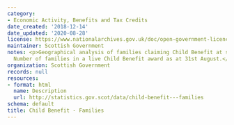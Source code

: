 ```yaml
---
category:
- Economic Activity, Benefits and Tax Credits
date_created: '2018-12-14'
date_updated: '2020-08-28'
license: https://www.nationalarchives.gov.uk/doc/open-government-licence/version/3/
maintainer: Scottish Government
notes: <p>Geographical analysis of families claiming Child Benefit at small area levels.
  Number of families in a live Child Benefit award as at 31st August.</p>
organization: Scottish Government
records: null
resources:
- format: html
  name: Description
  url: http://statistics.gov.scot/data/child-benefit---families
schema: default
title: Child Benefit - Families
---
```

